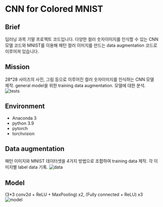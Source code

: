 # CNN for Colored MNIST

## Brief 
딥러닝 과목 기말 프로젝트 코드입니다. 다양한 컬러 숫자이미지를 인식할 수 있는 CNN모델 코드와 MNIST를 이용해 패턴 컬러 이미지를 만드는 data augmentation 코드로 이루어져 있습니다. 

## Mission
28*28 사이즈의 사진, 그림 등으로 이루어진 컬러 숫자이미지를 인식하는 CNN 모델 제작. general model을 위한 training data augmentation. 모델에 대한 분석.
![tests](https://user-images.githubusercontent.com/72549957/143024998-36a5dcd7-0aa3-4009-bc2b-0b54f15c582d.JPG)

## Environment
- Anaconda 3
- python 3.9
- pytorch
- torchvision

## Data augmentation
패턴 이미지와 MNIST 데이터셋을 4가지 방법으로 조합하여 training data 제작. 각 이미지별 label data 기록.
![data](https://user-images.githubusercontent.com/72549957/143024995-bee5539c-665e-4f0c-86cd-54f3a15aabd7.JPG)

## Model
(3*3 conv2d + ReLU + MaxPooling) x2, (Fully connected + ReLU) x3
![model](https://user-images.githubusercontent.com/72549957/143024997-1c1ccf18-3562-4e95-8076-01bc3c7ba7f4.JPG)
